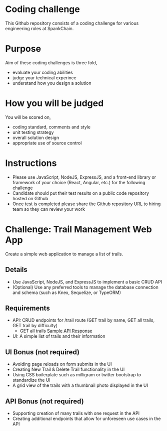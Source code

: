 # Coding challenge
This Github repository consists of a coding challenge for various engineering roles at SpankChain.

# Purpose
Aim of these coding challenges is three fold,

- evaluate your coding abilities
- judge your technical experince
- understand how you design a solution

# How you will be judged
You will be scored on,

- coding standard, comments and style
- unit testing strategy
- overall solution design
- appropriate use of source control

# Instructions

- Please use JavaScript, NodeJS, ExpressJS, and a front-end library or framework of your choice (React, Angular, etc.) for the following challenge
- Candidate should put their test results on a public code repository hosted on Github
- Once test is completed please share the Github repository URL to hiring team so they can review your work

# Challenge: Trail Management Web App

Create a simple web application to manage a list of trails.

## Details

- Use JavaScript, NodeJS, and ExpressJS to implement a basic CRUD API
- (Optional) Use any preferred tools to manage the database connection and schema (such as Knex, Sequelize, or TypeORM)

## Requirements

- API: CRUD endpoints for /trail route (GET trail by name, GET all trails, GET trail by difficulty)
  - GET all trails [Sample API Response](https://gist.githubusercontent.com/pdubs/6df6ad3b3bb5640875fab5234dacdb30/raw/17ced06db226b9486dca46f18c8fe94f41887000/response.js)
- UI: A simple list of trails and their information

## UI Bonus (not required)

- Avoiding page reloads on form submits in the UI
- Creating New Trail & Delete Trail functionality in the UI
- Using CSS boilerplate such as milligram or twitter bootstrap to standardize the UI
- A grid view of the trails with a thumbnail photo displayed in the UI

## API Bonus (not required)

- Supporting creation of many trails with one request in the API
- Creating additional endpoints that allow for unforeseen use cases in the API
